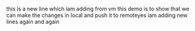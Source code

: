 this is a new line which iam adding from vm 
this demo is to show that we can make the changes in local and push it to remoteyes iam adding new lines again and again
